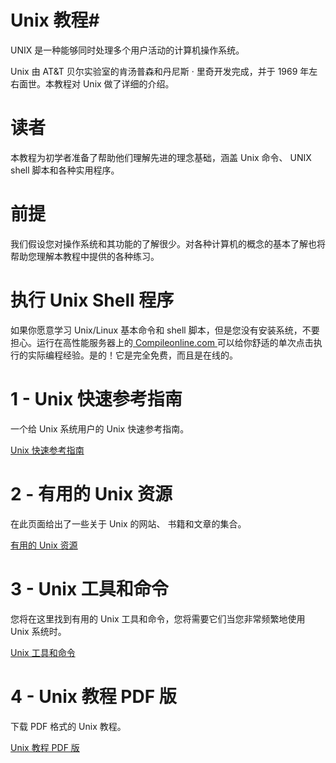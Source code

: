 # Unix 教程#

UNIX 是一种能够同时处理多个用户活动的计算机操作系统。

Unix 由 AT&T 贝尔实验室的肯汤普森和丹尼斯 · 里奇开发完成，并于 1969 年左右面世。本教程对 Unix 做了详细的介绍。

# 读者 #

本教程为初学者准备了帮助他们理解先进的理念基础，涵盖 Unix 命令、 UNIX shell 脚本和各种实用程序。

# 前提 #

我们假设您对操作系统和其功能的了解很少。对各种计算机的概念的基本了解也将帮助您理解本教程中提供的各种练习。

# 执行 Unix Shell 程序 #

如果你愿意学习 Unix/Linux 基本命令和 shell 脚本，但是您没有安装系统，不要担心。运行在高性能服务器上的[ Compileonline.com ](http://www.compileonline.com/execute_ksh_online.php) 可以给你舒适的单次点击执行的实际编程经验。是的！它是完全免费，而且是在线的。

# 1 - Unix 快速参考指南 #

一个给 Unix 系统用户的 Unix 快速参考指南。

[ Unix 快速参考指南 ](http://www.tutorialspoint.com/unix/unix-quick-guide.htm)

# 2 - 有用的 Unix 资源 #

在此页面给出了一些关于 Unix 的网站、 书籍和文章的集合。

[ 有用的 Unix 资源 ](http://www.tutorialspoint.com/unix/unix-useful-resources.htm)

# 3 - Unix 工具和命令 #

您将在这里找到有用的 Unix 工具和命令，您将需要它们当您非常频繁地使用 Unix 系统时。

[ Unix 工具和命令 ](http://www.tutorialspoint.com/unix/unix-useful-commands.htm)

# 4 - Unix 教程 PDF 版

下载 PDF 格式的 Unix 教程。

[ Unix 教程 PDF 版 ](http://www.tutorialspoint.com/unix/unix_pdf_version.htm)
